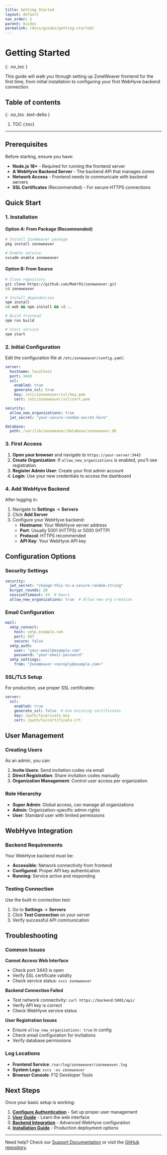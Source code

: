```yaml
---
title: Getting Started
layout: default
nav_order: 1
parent: Guides
permalink: /docs/guides/getting-started/
---
```


# Getting Started
{: .no_toc }

This guide will walk you through setting up ZoneWeaver frontend for the first time, from initial installation to configuring your first WebHyve backend connection.

## Table of contents
{: .no_toc .text-delta }

1. TOC
{:toc}

---

## Prerequisites

Before starting, ensure you have:

- **Node.js 18+** - Required for running the frontend server
- **A WebHyve Backend Server** - The backend API that manages zones
- **Network Access** - Frontend needs to communicate with backend servers
- **SSL Certificates** (Recommended) - For secure HTTPS connections

## Quick Start

### 1. Installation

#### Option A: From Package (Recommended)
```bash
# Install ZoneWeaver package
pkg install zoneweaver

# Enable service
svcadm enable zoneweaver
```

#### Option B: From Source
```bash
# Clone repository
git clone https://github.com/Makr91/zoneweaver.git
cd zoneweaver

# Install dependencies
npm install
cd web && npm install && cd ..

# Build frontend
npm run build

# Start service
npm start
```

### 2. Initial Configuration

Edit the configuration file at `/etc/zoneweaver/config.yaml`:

```yaml
server:
  hostname: localhost
  port: 3443
  ssl:
    enabled: true
    generate_ssl: true
    key: /etc/zoneweaver/ssl/key.pem
    cert: /etc/zoneweaver/ssl/cert.pem

security:
  allow_new_organizations: true
  jwt_secret: "your-secure-random-secret-here"

database:
  path: /var/lib/zoneweaver/database/zoneweaver.db
```

### 3. First Access

1. **Open your browser** and navigate to `https://your-server:3443`
2. **Create Organization**: If `allow_new_organizations` is enabled, you'll see registration
3. **Register Admin User**: Create your first admin account
4. **Login**: Use your new credentials to access the dashboard

### 4. Add WebHyve Backend

After logging in:

1. Navigate to **Settings** → **Servers**
2. Click **Add Server**
3. Configure your WebHyve backend:
   - **Hostname**: Your WebHyve server address
   - **Port**: Usually 5001 (HTTPS) or 5000 (HTTP)  
   - **Protocol**: HTTPS recommended
   - **API Key**: Your WebHyve API key

## Configuration Options

### Security Settings

```yaml
security:
  jwt_secret: "change-this-to-a-secure-random-string"
  bcrypt_rounds: 10
  sessionTimeout: 24  # Hours
  allow_new_organizations: true  # Allow new org creation
```

### Email Configuration

```yaml
mail:
  smtp_connect:
    host: smtp.example.com
    port: 587
    secure: false
  smtp_auth:
    user: "your-email@example.com"
    password: "your-email-password"
  smtp_settings:
    from: "ZoneWeaver <noreply@example.com>"
```

### SSL/TLS Setup

For production, use proper SSL certificates:

```yaml
server:
  ssl:
    enabled: true
    generate_ssl: false  # Use existing certificates
    key: /path/to/private.key
    cert: /path/to/certificate.crt
```

## User Management

### Creating Users

As an admin, you can:

1. **Invite Users**: Send invitation codes via email
2. **Direct Registration**: Share invitation codes manually
3. **Organization Management**: Control user access per organization

### Role Hierarchy

- **Super Admin**: Global access, can manage all organizations
- **Admin**: Organization-specific admin rights
- **User**: Standard user with limited permissions

## WebHyve Integration

### Backend Requirements

Your WebHyve backend must be:
- **Accessible**: Network connectivity from frontend
- **Configured**: Proper API key authentication
- **Running**: Service active and responding

### Testing Connection

Use the built-in connection test:
1. Go to **Settings** → **Servers**
2. Click **Test Connection** on your server
3. Verify successful API communication

## Troubleshooting

### Common Issues

**Cannot Access Web Interface**
- Check port 3443 is open
- Verify SSL certificate validity
- Check service status: `svcs zoneweaver`

**Backend Connection Failed**
- Test network connectivity: `curl https://backend:5001/api/`
- Verify API key is correct
- Check WebHyve service status

**User Registration Issues**
- Ensure `allow_new_organizations: true` in config
- Check email configuration for invitations
- Verify database permissions

### Log Locations

- **Frontend Service**: `/var/log/zoneweaver/zoneweaver.log`
- **System Logs**: `svcs -xv zoneweaver`
- **Browser Console**: F12 Developer Tools

## Next Steps

Once your basic setup is working:

1. **[Configure Authentication](authentication/)** - Set up proper user management
2. **[User Guide](../user-guide/)** - Learn the web interface
3. **[Backend Integration](backend-integration/)** - Advanced WebHyve configuration
4. **[Installation Guide](installation/)** - Production deployment options

---

Need help? Check our [Support Documentation](../support/) or visit the [GitHub repository](https://github.com/Makr91/zoneweaver).
